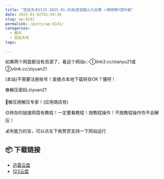 ```yaml
---
title: "昆廷夫夫V115-2025.01.01私密遊戲火力全開 🔥辣夜晚Y望升級"
date: 2025-01-02T01:59:39
slug: wp-8141
permalink: /posts/wp-8141/
categories:
  - 精华
  - 昆廷夫夫
tags:

---
```


如果两个网盘都没有资源了，看这个网站👉①link3.cc/xianyu21或②vlink.cc/ziyuan21

(本站)不需要注册账号！直接点本地下载转存OK？懂吧！

🟢解压密码:ziyuan21

🔵解压用解压专家！(应用商店有)

🟡转存的链接网盘有教程！一定要看教程！按教程操作！不按教程操作你不会解压！

💰🈶能力的宝，可以点左下角赞赏支持一下网站运行

## 📦 下载链接
- [迅雷云盘](https://blziyuan21.com/pay-download/8141?key=d980e0adee&down_id=0)
- [123云盘](https://blziyuan21.com/pay-download/8141?key=d980e0adee&down_id=1)


